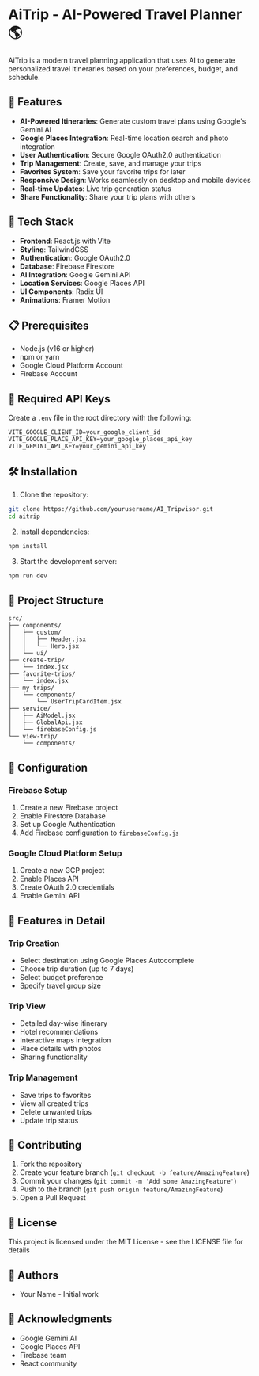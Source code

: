 # AiTrip - AI-Powered Travel Planner 🌎

AiTrip is a modern travel planning application that uses AI to generate personalized travel itineraries based on your preferences, budget, and schedule.

## 🌟 Features

- **AI-Powered Itineraries**: Generate custom travel plans using Google's Gemini AI
- **Google Places Integration**: Real-time location search and photo integration
- **User Authentication**: Secure Google OAuth2.0 authentication
- **Trip Management**: Create, save, and manage your trips
- **Favorites System**: Save your favorite trips for later
- **Responsive Design**: Works seamlessly on desktop and mobile devices
- **Real-time Updates**: Live trip generation status
- **Share Functionality**: Share your trip plans with others

## 🚀 Tech Stack

- **Frontend**: React.js with Vite
- **Styling**: TailwindCSS
- **Authentication**: Google OAuth2.0
- **Database**: Firebase Firestore
- **AI Integration**: Google Gemini API
- **Location Services**: Google Places API
- **UI Components**: Radix UI
- **Animations**: Framer Motion

## 📋 Prerequisites

- Node.js (v16 or higher)
- npm or yarn
- Google Cloud Platform Account
- Firebase Account

## 🔑 Required API Keys

Create a `.env` file in the root directory with the following:

```env
VITE_GOOGLE_CLIENT_ID=your_google_client_id
VITE_GOOGLE_PLACE_API_KEY=your_google_places_api_key
VITE_GEMINI_API_KEY=your_gemini_api_key
```

## 🛠️ Installation

1. Clone the repository:
```bash
git clone https://github.com/yourusername/AI_Tripvisor.git
cd aitrip
```

2. Install dependencies:
```bash
npm install
```

3. Start the development server:
```bash
npm run dev
```

## 📁 Project Structure

```
src/
├── components/
│   ├── custom/
│   │   ├── Header.jsx
│   │   └── Hero.jsx
│   └── ui/
├── create-trip/
│   └── index.jsx
├── favorite-trips/
│   └── index.jsx
├── my-trips/
│   └── components/
│       └── UserTripCardItem.jsx
├── service/
│   ├── AiModel.jsx
│   ├── GlobalApi.jsx
│   └── firebaseConfig.js
└── view-trip/
    └── components/
```

## 🔧 Configuration

### Firebase Setup

1. Create a new Firebase project
2. Enable Firestore Database
3. Set up Google Authentication
4. Add Firebase configuration to `firebaseConfig.js`

### Google Cloud Platform Setup

1. Create a new GCP project
2. Enable Places API
3. Create OAuth 2.0 credentials
4. Enable Gemini API

## 🎨 Features in Detail

### Trip Creation
- Select destination using Google Places Autocomplete
- Choose trip duration (up to 7 days)
- Select budget preference
- Specify travel group size

### Trip View
- Detailed day-wise itinerary
- Hotel recommendations
- Interactive maps integration
- Place details with photos
- Sharing functionality

### Trip Management
- Save trips to favorites
- View all created trips
- Delete unwanted trips
- Update trip status

## 🤝 Contributing

1. Fork the repository
2. Create your feature branch (`git checkout -b feature/AmazingFeature`)
3. Commit your changes (`git commit -m 'Add some AmazingFeature'`)
4. Push to the branch (`git push origin feature/AmazingFeature`)
5. Open a Pull Request

## 📝 License

This project is licensed under the MIT License - see the LICENSE file for details

## 👥 Authors

- Your Name - Initial work

## 🙏 Acknowledgments

- Google Gemini AI
- Google Places API
- Firebase team
- React community
